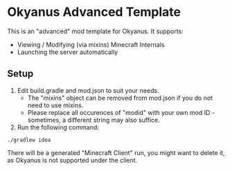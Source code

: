 # Okyanus Advanced Template

This is an "advanced" mod template for Okyanus. It supports:

* Viewing / Modifying (via mixins) Minecraft Internals
* Launching the server automatically

## Setup

1. Edit build.gradle and mod.json to suit your needs.
    * The "mixins" object can be removed from mod.json if you do not need to use mixins.
    * Please replace all occurences of "modid" with your own mod ID - 
      sometimes, a different string may also suffice.
2. Run the following command:

```
./gradlew idea
```

There will be a generated "Minecraft Client" run, you might want to delete it,
as Okyanus is not supported under the client.
